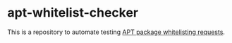 # apt-whitelist-checker

This is a repository to automate testing [APT package whitelisting requests](https://github.com/travis-ci/apt-package-whitelist).
